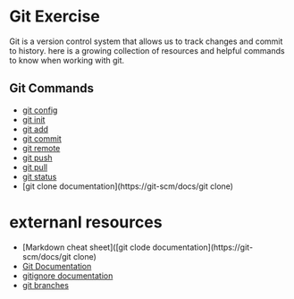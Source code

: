 # Git Exercise 
Git is a version control system that allows us to track changes and commit to history.
here is a growing collection of resources and helpful commands to know when working with git.
## Git Commands
- [git config](./Commands/Config.md)
- [git init](./Commands/Init.md)
- [git add](./Commands/Add.md)
- [git commit](>/Commands/commit.md)
- [git remote](./Commands/Remote.md)
- [git push](./commands/PUSH.md)
- [git pull](./Commands/PULL)
- [git status](./Command/status.md)
- [git clone documentation](https://git-scm/docs/git clone)
# externanl resources
- [Markdown cheat sheet]([git clode documentation](https://git-scm/docs/git clone)
- [Git Documentation](https://git-scm.com/docs)
- [gitignore documentation](https://git-scm.com/docs/gitignore)
- [git branches](https://git-scm.com/book/en/v2/Git-Branching-Branches-in-a-Nutshell)